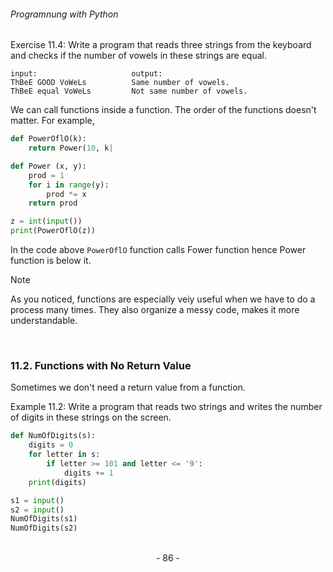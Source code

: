 ###### Programnung with Python

Exercise 11.4: Write a program that reads three strings from the keyboard and
checks if the number of vowels in these strings are equal.

```
input:                     output:
ThBeE GOOD VoWeLs          Same number of vowels.
ThBeE equal VoWeLs         Not same number of vowels.
```

We can call functions inside a function. The order of the functions doesn't matter.
For example,

```python
def PowerOflO(k):
    return Power(10, k|

def Power (x, y):
    prod = 1
    for i in range(y):
        prod *= x
    return prod

z = int(input())
print(PowerOflO(z))
```

In the code above ``PowerOflO`` function calls Fower function hence Power function is below it.

> [!NOTE]
> As you noticed, functions are especially veiy useful when we have
to do a process many times. They also organize a messy code, makes it more
understandable.

<br>

### 11.2. Functions with No Return Value

Sometimes we don't need a return value from a function.

Example 11.2: Write a program that reads two strings and writes the number of
digits in these strings on the screen.

```python
def NumOfDigits(s):
    digits = 0
    for letter in s:
        if letter >= 101 and letter <= '9':
            digits += 1
    print(digits)

s1 = input()
s2 = input()
NumOfDigits(s1)
NumOfDigits(s2)
```

<br>

<center> - 86 - </center>